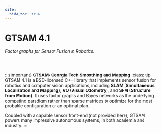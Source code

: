 ```yaml
---
site:
  hide_toc: true
---
```


# GTSAM 4.1
_*Factor graphs for Sensor Fusion in Robotics.*_

<br><br>

:::{important} **GTSAM: Georgia Tech Smoothing and Mapping**
:class: tip
GTSAM 4.1 is a BSD-licensed C++ library that implements sensor fusion for robotics and computer vision applications, including **SLAM (Simultaneous Localization and Mapping)**, **VO (Visual Odometry)**, and **SFM (Structure from Motion)**. It uses factor graphs and Bayes networks as the underlying computing paradigm rather than sparse matrices to optimize for the most probable configuration or an optimal plan.

Coupled with a capable sensor front-end (not provided here), GTSAM powers many impressive autonomous systems, in both academia and industry.
:::
